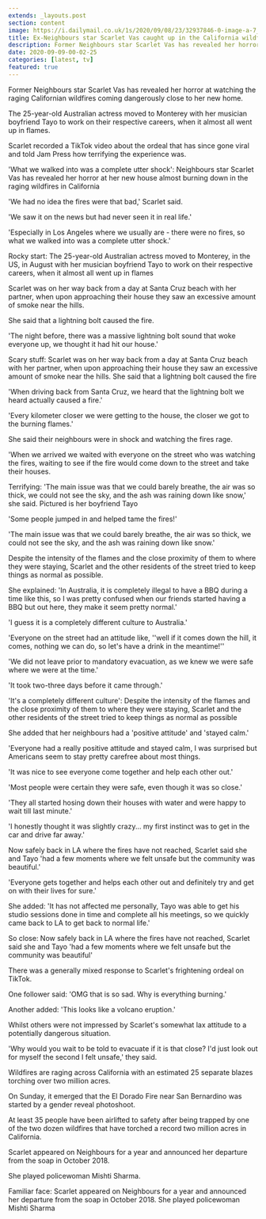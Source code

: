 ```yaml
---
extends: _layouts.post
section: content
image: https://i.dailymail.co.uk/1s/2020/09/08/23/32937846-0-image-a-7_1599604495117.jpg 
title: Ex-Neighbours star Scarlet Vas caught up in the California wildfires 
description: Former Neighbours star Scarlet Vas has revealed her horror at watching the raging Californian wildfires coming dangerously close to her new home.  
date: 2020-09-09-00-02-25 
categories: [latest, tv] 
featured: true 
--- 
```

Former Neighbours star Scarlet Vas has revealed her horror at watching the raging Californian wildfires coming dangerously close to her new home. 

The 25-year-old Australian actress moved to Monterey with her musician boyfriend Tayo to work on their respective careers, when it almost all went up in flames.

Scarlet recorded a TikTok video about the ordeal that has since gone viral and told Jam Press how terrifying the experience was.    

'What we walked into was a complete utter shock': Neighbours star Scarlet Vas has revealed her horror at her new house almost burning down in the raging wildfires in California

'We had no idea the fires were that bad,' Scarlet said.

'We saw it on the news but had never seen it in real life.'

'Especially in Los Angeles where we usually are - there were no fires, so what we walked into was a complete utter shock.'

Rocky start: The 25-year-old Australian actress moved to Monterey, in the US, in August with her musician boyfriend Tayo to work on their respective careers, when it almost all went up in flames

Scarlet was on her way back from a day at Santa Cruz beach with her partner, when upon approaching their house they saw an excessive amount of smoke near the hills.

She said that a lightning bolt caused the fire.

'The night before, there was a massive lightning bolt sound that woke everyone up, we thought it had hit our house.'

Scary stuff: Scarlet was on her way back from a day at Santa Cruz beach with her partner, when upon approaching their house they saw an excessive amount of smoke near the hills. She said that a lightning bolt caused the fire

'When driving back from Santa Cruz, we heard that the lightning bolt we heard actually caused a fire.'

'Every kilometer closer we were getting to the house, the closer we got to the burning flames.'

She said their neighbours were in shock and watching the fires rage. 

'When we arrived we waited with everyone on the street who was watching the fires, waiting to see if the fire would come down to the street and take their houses.

Terrifying: 'The main issue was that we could barely breathe, the air was so thick, we could not see the sky, and the ash was raining down like snow,' she said. Pictured is her boyfriend Tayo

'Some people jumped in and helped tame the fires!'

'The main issue was that we could barely breathe, the air was so thick, we could not see the sky, and the ash was raining down like snow.'

Despite the intensity of the flames and the close proximity of them to where they were staying, Scarlet and the other residents of the street tried to keep things as normal as possible.

She explained: 'In Australia, it is completely illegal to have a BBQ during a time like this, so I was pretty confused when our friends started having a BBQ but out here, they make it seem pretty normal.'

'I guess it is a completely different culture to Australia.'

'Everyone on the street had an attitude like, ''well if it comes down the hill, it comes, nothing we can do, so let's have a drink in the meantime!''

'We did not leave prior to mandatory evacuation, as we knew we were safe where we were at the time.'

'It took two-three days before it came through.'

'It's a completely different culture': Despite the intensity of the flames and the close proximity of them to where they were staying, Scarlet and the other residents of the street tried to keep things as normal as possible

She added that her neighbours had a 'positive attitude' and 'stayed calm.' 

'Everyone had a really positive attitude and stayed calm, I was surprised but Americans seem to stay pretty carefree about most things.

'It was nice to see everyone come together and help each other out.'

'Most people were certain they were safe, even though it was so close.'

'They all started hosing down their houses with water and were happy to wait till last minute.'

'I honestly thought it was slightly crazy... my first instinct was to get in the car and drive far away.'

Now safely back in LA where the fires have not reached, Scarlet said she and Tayo 'had a few moments where we felt unsafe but the community was beautiful.'

'Everyone gets together and helps each other out and definitely try and get on with their lives for sure.'

She added: 'It has not affected me personally, Tayo was able to get his studio sessions done in time and complete all his meetings, so we quickly came back to LA to get back to normal life.'

So close: Now safely back in LA where the fires have not reached, Scarlet said she and Tayo 'had a few moments where we felt unsafe but the community was beautiful'

There was a generally mixed response to Scarlet's frightening ordeal on TikTok.

One follower said: 'OMG that is so sad. Why is everything burning.'

Another added: 'This looks like a volcano eruption.'

Whilst others were not impressed by Scarlet's somewhat lax attitude to a potentially dangerous situation. 

'Why would you wait to be told to evacuate if it is that close? I'd just look out for myself the second I felt unsafe,' they said.

Wildfires are raging across California with an estimated 25 separate blazes torching over two million acres.

On Sunday, it emerged that the El Dorado Fire near San Bernardino was started by a gender reveal photoshoot.

At least 35 people have been airlifted to safety after being trapped by one of the two dozen wildfires that have torched a record two million acres in California.

Scarlet appeared on Neighbours for a year and announced her departure from the soap in October 2018. 

She played policewoman Mishti Sharma. 

Familiar face: Scarlet appeared on Neighbours for a year and announced her departure from the soap in October 2018. She played policewoman Mishti Sharma

